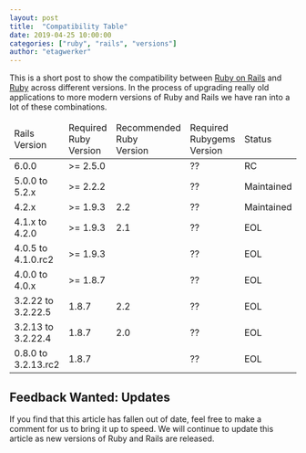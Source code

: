 ```yaml
---
layout: post
title:  "Compatibility Table"
date: 2019-04-25 10:00:00
categories: ["ruby", "rails", "versions"]
author: "etagwerker"
---
```


This is a short post to show the compatibility between [Ruby on Rails](https://rubyonrails.org)
and [Ruby](https://www.ruby-lang.org/en/) across different versions. In the
process of upgrading really old applications to more modern versions of Ruby and
Rails we have ran into a lot of these combinations.

<!--more-->

<table id="ruby-rails-compatibility">
  <thead>
    <tr>
      <td>Rails<br/>Version</td>
      <td>Required<br/>Ruby<br/>Version</td>
      <td>Recommended<br/>Ruby<br/>Version</td>
      <td>Required<br/>Rubygems<br/>Version</td>
      <td>Status</td>
    </tr>
  </thead>
  <tbody>
    <tr>
      <td>6.0.0</td>
      <td>&gt;= 2.5.0</td>
      <td></td>
      <td>??</td>
      <td>RC</td>
    </tr>
    <tr>
      <td>5.0.0 to 5.2.x</td>
      <td>&gt;= 2.2.2</td>
      <td></td>
      <td>??</td>
      <td>Maintained</td>
    </tr>
    <tr>
      <td>4.2.x</td>
      <td>&gt;= 1.9.3</td>
      <td>2.2</td>
      <td>??</td>
      <td>Maintained</td>
    </tr>
    <tr class="eol">
      <td>4.1.x to 4.2.0</td>
      <td>&gt;= 1.9.3</td>
      <td>2.1</td>
      <td>??</td>
      <td>EOL</td>
    </tr>
    <tr class="eol">
      <td>4.0.5 to 4.1.0.rc2</td>
      <td>&gt;= 1.9.3</td>
      <td></td>
      <td>??</td>
      <td>EOL</td>
    </tr>
    <tr class="eol">
      <td>4.0.0 to 4.0.x</td>
      <td>&gt;= 1.8.7</td>
      <td></td>
      <td>??</td>
      <td>EOL</td>
    </tr>
    <tr class="eol">
      <td>3.2.22 to 3.2.22.5</td>
      <td>1.8.7</td>
      <td>2.2</td>
      <td>??</td>
      <td>EOL</td>
    </tr>
    <tr class="eol">
      <td>3.2.13 to 3.2.22.4</td>
      <td>1.8.7</td>
      <td>2.0</td>
      <td>??</td>
      <td>EOL</td>
    </tr>
    <tr class="eol">
      <td>0.8.0 to 3.2.13.rc2</td>
      <td>1.8.7</td>
      <td></td>
      <td>??</td>
      <td>EOL</td>
    </tr>
  </tbody>
</table>

## Feedback Wanted: Updates

If you find that this article has fallen out of date, feel free to make a
comment for us to bring it up to speed. We will continue to update this article
as new versions of Ruby and Rails are released.
